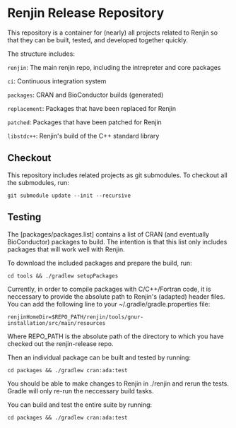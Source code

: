
# Renjin Release Repository

This repository is a container for (nearly) all projects related to Renjin so that 
they can be built, tested, and developed together quickly.

The structure includes:


`renjin`: The main renjin repo, including the intrepreter and core packages

`ci`: Continuous integration system

`packages`: CRAN and BioConductor builds (generated)

`replacement`: Packages that have been replaced for Renjin

`patched`: Packages that have been patched for Renjin

`libstdc++`: Renjin's build of the C++ standard library

## Checkout

This repository includes related projects as git submodules. To checkout all the submodules, run:

    git submodule update --init --recursive


## Testing 

The [packages/packages.list] contains a list of CRAN (and eventually BioConductor) packages to build. 
The intention is that this list only includes packages that will work well with Renjin.


To download the included packages and prepare the build, run:

    cd tools && ./gradlew setupPackages


Currently, in order to compile packages with C/C++/Fortran code, it is neccessary to provide the 
absolute path to Renjin's (adapted) header files. You can add the following line to your 
~/.gradle/gradle.properties file:

    renjinHomeDir=$REPO_PATH/renjin/tools/gnur-installation/src/main/resources

Where REPO_PATH is the absolute path of the directory to which you have checked out the renjin-release repo. 

Then an individual package can be built and tested by running:

    cd packages && ./gradlew cran:ada:test

You should be able to make changes to Renjin in ./renjin and rerun the tests.
Gradle will only re-run the neccessary build tasks.

You can build and test the entire suite by running:

    cd packages && ./gradlew cran:ada:test








